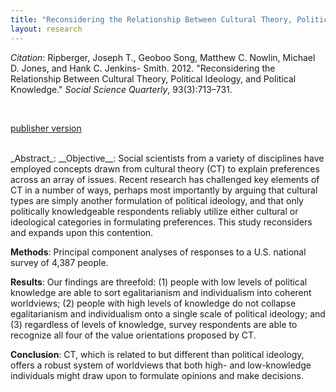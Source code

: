 ```yaml
---
title: "Reconsidering the Relationship Between Cultural Theory, Political Ideology, and Political Knowledge"
layout: research
---
```


_Citation_: Ripberger, Joseph T., Geoboo Song, Matthew C. Nowlin, Michael D. Jones, and Hank C. Jenkins- Smith. 2012. "Reconsidering the Relationship Between Cultural Theory, Political Ideology, and Political Knowledge." _Social Science Quarterly_, 93(3):713–731.

<br />
<p> <a href="https://onlinelibrary.wiley.com/doi/abs/10.1111/j.1540-6237.2012.00884.x" class="btn-info">publisher version</a></p>

<br />
_Abstract_:
__Objective__: Social scientists from a variety of disciplines have employed concepts drawn from cultural theory (CT) to explain preferences across an array of issues. Recent research has challenged key elements of CT in a number of ways, perhaps most importantly by arguing that cultural types are simply another formulation of political ideology, and that only politically knowledgeable respondents reliably utilize either cultural or ideological categories in formulating preferences. This study reconsiders and expands upon this contention.

__Methods__: Principal component analyses of responses to a U.S. national survey of 4,387 people.

__Results__: Our findings are threefold: (1) people with low levels of political knowledge are able to sort egalitarianism and individualism into coherent worldviews; (2) people with high levels of knowledge do not collapse egalitarianism and individualism onto a single scale of political ideology; and (3) regardless of levels of knowledge, survey respondents are able to recognize all four of the value orientations proposed by CT.

__Conclusion__: CT, which is related to but different than political ideology, offers a robust system of worldviews that both high- and low-knowledge individuals might draw upon to formulate opinions and make decisions.

